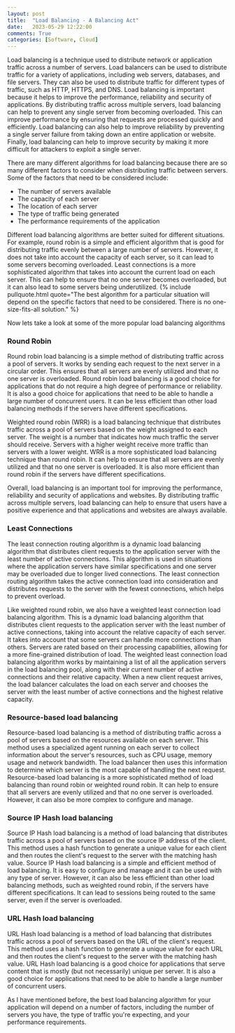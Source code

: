 ```yaml
---
layout: post
title:  "Load Balancing - A Balancing Act"
date:   2023-05-29 12:22:00
comments: True
categories: [Software, Cloud]
---
```


Load balancing is a technique used to distribute network or application traffic across a number of servers. Load balancers can be used to distribute traffic for a variety of applications, including web servers, databases, and file servers. They can also be used to distribute traffic for different types of traffic, such as HTTP, HTTPS, and DNS. Load balancing is important because it helps to improve the performance, reliability and security of applications. By distributing traffic across multiple servers, load balancing can help to prevent any single server from becoming overloaded. This can improve performance by ensuring that requests are processed quickly and efficiently. Load balancing can also help to improve reliability by preventing a single server failure from taking down an entire application or website. Finally, load balancing can help to improve security by making it more difficult for attackers to exploit a single server.

There are many different algorithms for load balancing because there are so many different factors to consider when distributing traffic between servers. Some of the factors that need to be considered include:

- The number of servers available
- The capacity of each server
- The location of each server
- The type of traffic being generated
- The performance requirements of the application

Different load balancing algorithms are better suited for different situations. For example, round robin is a simple and efficient algorithm that is good for distributing traffic evenly between a large number of servers. However, it does not take into account the capacity of each server, so it can lead to some servers becoming overloaded. Least connections is a more sophisticated algorithm that takes into account the current load on each server. This can help to ensure that no one server becomes overloaded, but it can also lead to some servers being underutilized. {% include pullquote.html quote="The best algorithm for a particular situation will depend on the specific factors that need to be considered. There is no one-size-fits-all solution." %} 

Now lets take a look at some of the more popular load balancing algorithms

### Round Robin
Round robin load balancing is a simple method of distributing traffic across a pool of servers. It works by sending each request to the next server in a circular order. This ensures that all servers are evenly utilized and that no one server is overloaded. Round robin load balancing is a good choice for applications that do not require a high degree of performance or reliability. It is also a good choice for applications that need to be able to handle a large number of concurrent users. It can be less efficient than other load balancing methods if the servers have different specifications.

Weighted round robin (WRR) is a load balancing technique that distributes traffic across a pool of servers based on the weight assigned to each server. The weight is a number that indicates how much traffic the server should receive. Servers with a higher weight receive more traffic than servers with a lower weight. WRR is a more sophisticated load balancing technique than round robin. It can help to ensure that all servers are evenly utilized and that no one server is overloaded. It is also more efficient than round robin if the servers have different specifications.

Overall, load balancing is an important tool for improving the performance, reliability and security of applications and websites. By distributing traffic across multiple servers, load balancing can help to ensure that users have a positive experience and that applications and websites are always available.

### Least Connections
The least connection routing algorithm is a dynamic load balancing algorithm that distributes client requests to the application server with the least number of active connections. This algorithm is used in situations where the application servers have similar specifications and one server may be overloaded due to longer lived connections. The least connection routing algorithm takes the active connection load into consideration and distributes requests to the server with the fewest connections, which helps to prevent overload.

Like weighted round robin, we also have a weighted least connection load balancing algorithm. This is a dynamic load balancing algorithm that distributes client requests to the application server with the least number of active connections, taking into account the relative capacity of each server. It takes into account that some servers can handle more connections than others. Servers are rated based on their processing capabilities, allowing for a more fine-grained distribution of load. The weighted least connection load balancing algorithm works by maintaining a list of all the application servers in the load balancing pool, along with their current number of active connections and their relative capacity. When a new client request arrives, the load balancer calculates the load on each server and chooses the server with the least number of active connections and the highest relative capacity.

### Resource-based load balancing
Resource-based load balancing is a method of distributing traffic across a pool of servers based on the resources available on each server. This method uses a specialized agent running on each server to collect information about the server's resources, such as CPU usage, memory usage and network bandwidth. The load balancer then uses this information to determine which server is the most capable of handling the next request. Resource-based load balancing is a more sophisticated method of load balancing than round robin or weighted round robin. It can help to ensure that all servers are evenly utilized and that no one server is overloaded. However, it can also be more complex to configure and manage.

### Source IP Hash load balancing
Source IP Hash load balancing is a method of load balancing that distributes traffic across a pool of servers based on the source IP address of the client. This method uses a hash function to generate a unique value for each client and then routes the client's request to the server with the matching hash value. Source IP Hash load balancing is a simple and efficient method of load balancing. It is easy to configure and manage and it can be used with any type of server. However, it can also be less efficient than other load balancing methods, such as weighted round robin, if the servers have different specifications. It can lead to sessions being routed to the same server, even if the server is overloaded.

### URL Hash load balancing
URL Hash load balancing is a method of load balancing that distributes traffic across a pool of servers based on the URL of the client's request. This method uses a hash function to generate a unique value for each URL and then routes the client's request to the server with the matching hash value. URL Hash load balancing is a good choice for applications that serve content that is mostly (but not necessarily) unique per server. It is also a good choice for applications that need to be able to handle a large number of concurrent users.

As I have mentioned before, the best load balancing algorithm for your application will depend on a number of factors, including the number of servers you have, the type of traffic you're expecting, and your performance requirements.
